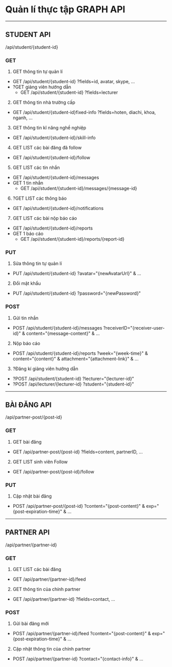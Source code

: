 # Quản lí thực tập GRAPH API

---

## STUDENT API
/api/student/{student-id}

### GET 

1. GET thông tin tự quản lí
- GET /api/student/{student-id} ?fields=id, avatar, skype, ...
- ?GET giảng viên hướng dẫn
    - GET /api/student/{student-id} ?fields=lecturer
2. GET thông tin nhà trường cấp
- GET /api/student/{student-id}fixed-info ?fields=hoten, diachi, khoa, nganh, ...
3. GET thông tin kĩ năng nghề nghiệp
- GET /api/student/{student-id}/skill-info
4. GET LIST các bài đăng đã follow
- GET /api/student/{student-id}/follow
5. GET LIST các tin nhắn
- GET /api/student/{student-id}/messages
- GET 1 tin nhắn
    - GET /api/student/{student-id}/messages/{message-id}
6. ?GET LIST các thông báo
- GET /api/student/{student-id}/notifications
7. GET LIST các bài nộp báo cáo
- GET /api/student/{student-id}/reports
- GET 1 báo cáo
    - GET /api/student/{student-id}/reports/{report-id}

### PUT
1. Sửa thông tin tự quản lí
- PUT /api/student/{student-id} ?avatar="{newAvatarUrl}" & ...
2. Đổi mật khẩu
- PUT /api/student/{student-id} ?password="{newPassword}"


### POST
1. Gửi tin nhắn
- POST /api/student/{student-id}/messages ?receiverID="{receiver-user-id}" & content="{message-content}" & ...
2. Nộp báo cáo
- POST /api/student/{student-id}/reports ?week="{week-time}" & content="{content}" & attachment="{attachment-link}" & ...
3. ?Đăng kí giảng viên hướng dẫn
- ?POST /api/student/{student-id} ?lecturer="{lecturer-id}"
- ?POST /api/lecturer/{lecturer-id} ?student="{student-id}"

---

## BÀI ĐĂNG API
/api/partner-post/{post-id}


### GET
1. GET bài đăng
- GET /api/partner-post/{post-id} ?fields=content, partnerID, ...
2. GET LIST sinh viên Follow
- GET /api/partner-post/{post-id}/follow

### PUT

1. Cập nhật bài đăng
- POST /api/partner-post/{post-id} ?content="{post-content}" & exp="{post-expiration-time}" & ...

---

## PARTNER API
/api/partner/{partner-id}

### GET 

1. GET LIST các bài đăng
- GET /api/partner/{partner-id}/feed
2. GET thông tin của chính partner
- GET /api/partner/{partner-id} ?fields=contact, ...

### POST

1. Gửi bài đăng mới
- POST /api/partner/{partner-id}/feed ?content="{post-content}" & exp="{post-expiration-time}" & ...
2. Cập nhật thông tin của chính partner
- POST /api/partner/{partner-id} ?contact="{contact-info}" & ...

